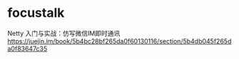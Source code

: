 # focustalk

Netty 入门与实战：仿写微信IM即时通讯
https://juejin.im/book/5b4bc28bf265da0f60130116/section/5b4db045f265da0f83647c35
